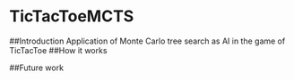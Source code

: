 # TicTacToeMCTS
##Introduction
Application of Monte Carlo tree search as AI in the game of TicTacToe
##How it works

##Future work
